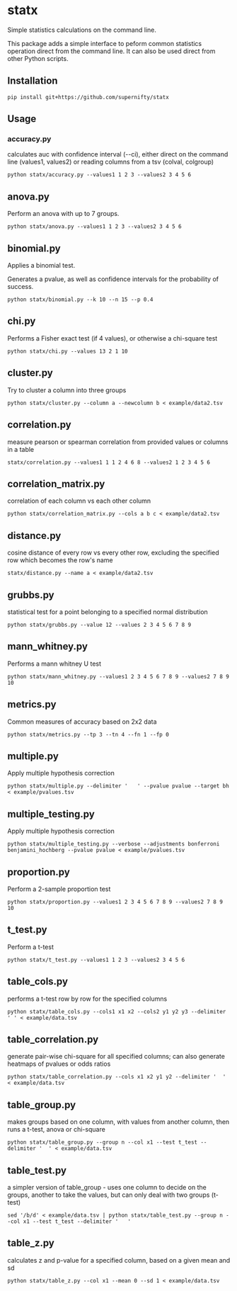 # statx
Simple statistics calculations on the command line.

This package adds a simple interface to peform common statistics operation direct from the command line. It can also be used direct from other Python scripts.

## Installation
```
pip install git+https://github.com/supernifty/statx
```

## Usage

### accuracy.py
calculates auc with confidence interval (--ci), either direct on the command line (values1, values2) or reading columns from a tsv (colval, colgroup)
```
python statx/accuracy.py --values1 1 2 3 --values2 3 4 5 6
```

## anova.py
Perform an anova with up to 7 groups.

```
python statx/anova.py --values1 1 2 3 --values2 3 4 5 6
```

## binomial.py
Applies a binomial test. 

Generates a pvalue, as well as confidence intervals for the probability of success.

```
python statx/binomial.py --k 10 --n 15 --p 0.4
```

## chi.py
Performs a Fisher exact test (if 4 values), or otherwise a chi-square test

```
python statx/chi.py --values 13 2 1 10
```

## cluster.py
Try to cluster a column into three groups

```
python statx/cluster.py --column a --newcolumn b < example/data2.tsv
```

## correlation.py
measure pearson or spearman correlation from provided values or columns in a table

```
statx/correlation.py --values1 1 1 2 4 6 8 --values2 1 2 3 4 5 6
```

## correlation_matrix.py
correlation of each column vs each other column
```
python statx/correlation_matrix.py --cols a b c < example/data2.tsv
```

## distance.py
cosine distance of every row vs every other row, excluding the specified row which becomes the row's name
```
statx/distance.py --name a < example/data2.tsv
```

## grubbs.py
statistical test for a point belonging to a specified normal distribution

```
python statx/grubbs.py --value 12 --values 2 3 4 5 6 7 8 9
```

## mann_whitney.py
Performs a mann whitney U test

```
python statx/mann_whitney.py --values1 2 3 4 5 6 7 8 9 --values2 7 8 9 10
```

## metrics.py
Common measures of accuracy based on 2x2 data

```
python statx/metrics.py --tp 3 --tn 4 --fn 1 --fp 0
```

## multiple.py
Apply multiple hypothesis correction

```
python statx/multiple.py --delimiter '   ' --pvalue pvalue --target bh < example/pvalues.tsv
```

## multiple_testing.py
Apply multiple hypothesis correction

```
python statx/multiple_testing.py --verbose --adjustments bonferroni benjamini_hochberg --pvalue pvalue < example/pvalues.tsv
```

## proportion.py
Perform a 2-sample proportion test

```
python statx/proportion.py --values1 2 3 4 5 6 7 8 9 --values2 7 8 9 10
```

## t_test.py
Perform a t-test

```
python statx/t_test.py --values1 1 2 3 --values2 3 4 5 6
```

## table_cols.py
performs a t-test row by row for the specified columns

```
python statx/table_cols.py --cols1 x1 x2 --cols2 y1 y2 y3 --delimiter '	' < example/data.tsv
```

## table_correlation.py
generate pair-wise chi-square for all specified columns; can also generate heatmaps of pvalues or odds ratios

```
python statx/table_correlation.py --cols x1 x2 y1 y2 --delimiter '	' < example/data.tsv
```

## table_group.py
makes groups based on one column, with values from another column, then runs a t-test, anova or chi-square
```
python statx/table_group.py --group n --col x1 --test t_test --delimiter '	' < example/data.tsv
```

## table_test.py
a simpler version of table_group - uses one column to decide on the groups, another to take the values, but can only deal with two groups (t-test)
```
sed '/b/d' < example/data.tsv | python statx/table_test.py --group n --col x1 --test t_test --delimiter '	' 
```

## table_z.py
calculates z and p-value for a specified column, based on a given mean and sd

```
python statx/table_z.py --col x1 --mean 0 --sd 1 < example/data.tsv
```
